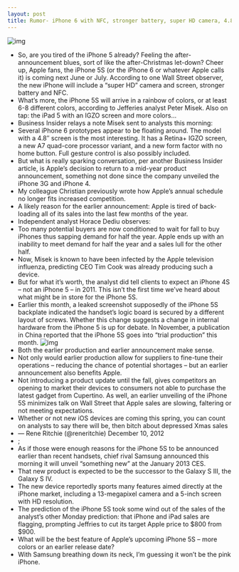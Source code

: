 ```yaml
---
layout: post
title: Rumor- iPhone 6 with NFC, stronger battery, super HD camera, 4.8-inch screen in June 2013
---
```

![img](http://media.idownloadblog.com/wp-content/uploads/2012/09/iPhone-5-black-camera-closeup-001.jpg)
* So, are you tired of the iPhone 5 already? Feeling the after-announcement blues, sort of like the after-Christmas let-down? Cheer up, Apple fans, the iPhone 5S (or the iPhone 6 or whatever Apple calls it) is coming next June or July. According to one Wall Street observer, the new iPhone will include a “super HD” camera and screen, stronger battery and NFC.
* What’s more, the iPhone 5S will arrive in a rainbow of colors, or at least 6-8 different colors, according to Jefferies analyst Peter Misek. Also on tap: the iPad 5 with an IGZO screen and more colors…
* Business Insider relays a note Misek sent to analysts this morning:
* Several iPhone 6 prototypes appear to be floating around. The model with a 4.8″ screen is the most interesting. It has a Retina+ IGZO screen, a new A7 quad-core processor variant, and a new form factor with no home button. Full gesture control is also possibly included.
* But what is really sparking conversation, per another Business Insider article, is Apple’s decision to return to a mid-year product announcement, something not done since the company unveiled the iPhone 3G and iPhone 4.
* My colleague Christian previously wrote how Apple’s annual schedule no longer fits increased competition.
* A likely reason for the earlier announcement: Apple is tired of back-loading all of its sales into the last few months of the year.
* Independent analyst Horace Dediu observes:
* Too many potential buyers are now conditioned to wait for fall to buy iPhones thus sapping demand for half the year. Apple ends up with an inability to meet demand for half the year and a sales lull for the other half.
* Now, Misek is known to have been infected by the Apple television influenza, predicting CEO Tim Cook was already producing such a device.
* But for what it’s worth, the analyst did tell clients to expect an iPhone 4S – not an iPhone 5 – in 2011. This isn’t the first time we’ve heard about what might be in store for the iPhone 5S.
* Earlier this month, a leaked screenshot supposedly of the iPhone 5S backplate indicated the handset’s logic board is secured by a different layout of screws. Whether this change suggests a change in internal hardware from the iPhone 5 is up for debate. In November, a publication in China reported that the iPhone 5S goes into “trial production” this month.
![img](http://media.idownloadblog.com/wp-content/uploads/2012/12/iPhone-5-and-iPhone-5S-backplate-ETrade-Supply-002.jpg)
* Both the earlier production and earlier announcement make sense.
* Not only would earlier production allow for suppliers to fine-tune their operations – reducing the chance of potential shortages – but an earlier announcement also benefits Apple.
* Not introducing a product update until the fall, gives competitors an opening to market their devices to consumers not able to purchase the latest gadget from Cupertino. As well, an earlier unveiling of the iPhone 5S minimizes talk on Wall Street that Apple sales are slowing, faltering or not meeting expectations.
* Whether or not new iOS devices are coming this spring, you can count on analysts to say there will be, then bitch about depressed Xmas sales
* — Rene Ritchie (@reneritchie) December 10, 2012
* ;
* As if those were enough reasons for the iPhone 5S to be announced earlier than recent handsets, chief rival Samsung announced this morning it will unveil “something new” at the January 2013 CES.
* That new product is expected to be the successor to the Galaxy S III, the Galaxy S IV.
* The new device reportedly sports many features aimed directly at the iPhone market, including a 13-megapixel camera and a 5-inch screen with HD resolution.
* The prediction of the iPhone 5S took some wind out of the sales of the analyst’s other Monday prediction: that iPhone and iPad sales are flagging, prompting Jeffries to cut its target Apple price to $800 from $900.
* What will be the best feature of Apple’s upcoming iPhone 5S – more colors or an earlier release date?
* With Samsung breathing down its neck, I’m guessing it won’t be the pink iPhone.

